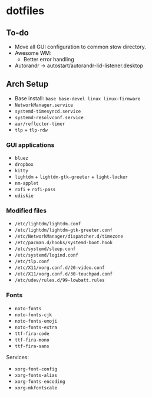 # dotfiles

## To-do
- Move all GUI configuration to common stow directory.
- Awesome WM:
  - Better error handling
- Autorandr -> autostart/autorandr-lid-listener.desktop

## Arch Setup
- Base install: `base base-devel linux linux-firmware`
- `NetworkManager.service`
- `systemd-timesyncd.service`
- `systemd-resolvconf.service`
- `aur/reflector-timer`
- `tlp` + `tlp-rdw`

### GUI applications
- `bluez`
- `dropbox`
- `kitty`
- `lightdm` + `lightdm-gtk-greeter` + `light-locker`
- `nm-applet`
- `rofi` + `rofi-pass`
- `udiskie`

### Modified files
- `/etc/lightdm/lightdm.conf`
- `/etc/lightdm/lightdm-gtk-greeter.conf`
- `/etc/NetworkManager/dispatcher.d/timezone`
- `/etc/pacman.d/hooks/systemd-boot.hook`
- `/etc/systemd/sleep.conf`
- `/etc/systemd/logind.conf`
- `/etc/tlp.conf`
- `/etc/X11/xorg.conf.d/20-video.conf`
- `/etc/X11/xorg.conf.d/30-touchpad.conf`
- `/etc/udev/rules.d/99-lowbatt.rules`

### Fonts
- `noto-fonts`
- `noto-fonts-cjk`
- `noto-fonts-emoji`
- `noto-fonts-extra`
- `ttf-fira-code`
- `ttf-fira-mono`
- `ttf-fira-sans`

Services:
- `xorg-font-config`
- `xorg-fonts-alias`
- `xorg-fonts-encoding`
- `xorg-mkfontscale`
